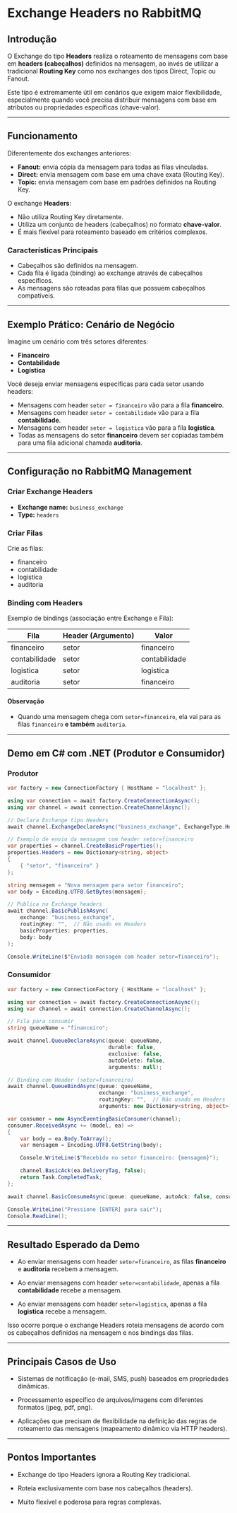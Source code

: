 # Exchange Headers no RabbitMQ

## Introdução

O Exchange do tipo **Headers** realiza o roteamento de mensagens com base em **headers (cabeçalhos)** definidos na mensagem, ao invés de utilizar a tradicional **Routing Key** como nos exchanges dos tipos Direct, Topic ou Fanout.

Este tipo é extremamente útil em cenários que exigem maior flexibilidade, especialmente quando você precisa distribuir mensagens com base em atributos ou propriedades específicas (chave-valor).

---

## Funcionamento

Diferentemente dos exchanges anteriores:

- **Fanout:** envia cópia da mensagem para todas as filas vinculadas.
- **Direct:** envia mensagem com base em uma chave exata (Routing Key).
- **Topic:** envia mensagem com base em padrões definidos na Routing Key.

O exchange **Headers**:

- Não utiliza Routing Key diretamente.
- Utiliza um conjunto de headers (cabeçalhos) no formato **chave-valor**.
- É mais flexível para roteamento baseado em critérios complexos.

### Características Principais

- Cabeçalhos são definidos na mensagem.
- Cada fila é ligada (binding) ao exchange através de cabeçalhos específicos.
- As mensagens são roteadas para filas que possuem cabeçalhos compatíveis.

---

## Exemplo Prático: Cenário de Negócio

Imagine um cenário com três setores diferentes:

- **Financeiro**
- **Contabilidade**
- **Logística**

Você deseja enviar mensagens específicas para cada setor usando headers:

- Mensagens com header `setor = financeiro` vão para a fila **financeiro**.
- Mensagens com header `setor = contabilidade` vão para a fila **contabilidade**.
- Mensagens com header `setor = logistica` vão para a fila **logistica**.
- Todas as mensagens do setor **financeiro** devem ser copiadas também para uma fila adicional chamada **auditoria**.

---

## Configuração no RabbitMQ Management

### Criar Exchange Headers

- **Exchange name:** `business_exchange`
- **Type:** `headers`

### Criar Filas

Crie as filas:

- financeiro
- contabilidade
- logistica
- auditoria

### Binding com Headers

Exemplo de bindings (associação entre Exchange e Fila):

| Fila | Header (Argumento) | Valor |
|------|-------------------|-------|
| financeiro | setor | financeiro |
| contabilidade | setor | contabilidade |
| logistica | setor | logistica |
| auditoria | setor | financeiro |

#### Observação

- Quando uma mensagem chega com `setor=financeiro`, ela vai para as filas `financeiro` **e também** `auditoria`.

---

## Demo em C# com .NET (Produtor e Consumidor)

### Produtor

```csharp
var factory = new ConnectionFactory { HostName = "localhost" };

using var connection = await factory.CreateConnectionAsync();
using var channel = await connection.CreateChannelAsync();

// Declara Exchange tipo Headers
await channel.ExchangeDeclareAsync("business_exchange", ExchangeType.Headers);

// Exemplo de envio da mensagem com header setor=financeiro
var properties = channel.CreateBasicProperties();
properties.Headers = new Dictionary<string, object>
{
    { "setor", "financeiro" }
};

string mensagem = "Nova mensagem para setor financeiro";
var body = Encoding.UTF8.GetBytes(mensagem);

// Publica no Exchange headers
await channel.BasicPublishAsync(
    exchange: "business_exchange",
    routingKey: "",  // Não usado em Headers
    basicProperties: properties,
    body: body
);

Console.WriteLine($"Enviada mensagem com header setor=financeiro");
```

### Consumidor

```csharp
var factory = new ConnectionFactory { HostName = "localhost" };

using var connection = await factory.CreateConnectionAsync();
using var channel = await connection.CreateChannelAsync();

// Fila para consumir
string queueName = "financeiro";

await channel.QueueDeclareAsync(queue: queueName,
                                durable: false,
                                exclusive: false,
                                autoDelete: false,
                                arguments: null);

// Binding com Header (setor=financeiro)
await channel.QueueBindAsync(queue: queueName,
                             exchange: "business_exchange",
                             routingKey: "",  // Não usado em Headers
                             arguments: new Dictionary<string, object> { { "setor", "financeiro" } });

var consumer = new AsyncEventingBasicConsumer(channel);
consumer.ReceivedAsync += (model, ea) =>
{
    var body = ea.Body.ToArray();
    var mensagem = Encoding.UTF8.GetString(body);

    Console.WriteLine($"Recebido no setor financeiro: {mensagem}");

    channel.BasicAck(ea.DeliveryTag, false);
    return Task.CompletedTask;
};

await channel.BasicConsumeAsync(queue: queueName, autoAck: false, consumer: consumer);

Console.WriteLine("Pressione [ENTER] para sair");
Console.ReadLine();
```

---

## Resultado Esperado da Demo

- Ao enviar mensagens com header `setor=financeiro`, as filas **financeiro** e **auditoria** recebem a mensagem.

- Ao enviar mensagens com header `setor=contabilidade`, apenas a fila **contabilidade** recebe a mensagem.

- Ao enviar mensagens com header `setor=logistica`, apenas a fila **logistica** recebe a mensagem.

Isso ocorre porque o exchange Headers roteia mensagens de acordo com os cabeçalhos definidos na mensagem e nos bindings das filas.

---

## Principais Casos de Uso

- Sistemas de notificação (e-mail, SMS, push) baseados em propriedades dinâmicas.

- Processamento específico de arquivos/imagens com diferentes formatos (jpeg, pdf, png).

- Aplicações que precisam de flexibilidade na definição das regras de roteamento das mensagens (mapeamento dinâmico via HTTP headers).

---

## Pontos Importantes

- Exchange do tipo Headers ignora a Routing Key tradicional.

- Roteia exclusivamente com base nos cabeçalhos (headers).

- Muito flexível e poderosa para regras complexas.
